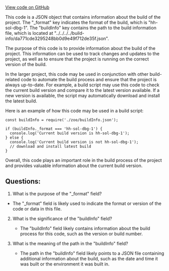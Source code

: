 [View code on GitHub](zoo-labs/zoo/blob/master/contracts/artifacts/src/uniswapv2/interfaces/IUniswapV2Pair.sol/IUniswapV2Pair.dbg.json)

This code is a JSON object that contains information about the build of the project. The "_format" key indicates the format of the build, which is "hh-sol-dbg-1". The "buildInfo" key contains the path to the build information file, which is located at "../../../../build-info/da771cde3295248bb0d9e49f712de35f.json".

The purpose of this code is to provide information about the build of the project. This information can be used to track changes and updates to the project, as well as to ensure that the project is running on the correct version of the build. 

In the larger project, this code may be used in conjunction with other build-related code to automate the build process and ensure that the project is always up-to-date. For example, a build script may use this code to check the current build version and compare it to the latest version available. If a new version is available, the script may automatically download and install the latest build.

Here is an example of how this code may be used in a build script:

```
const buildInfo = require('./zoo/buildInfo.json');

if (buildInfo._format === 'hh-sol-dbg-1') {
  console.log('Current build version is hh-sol-dbg-1');
} else {
  console.log('Current build version is not hh-sol-dbg-1');
  // download and install latest build
}
```

Overall, this code plays an important role in the build process of the project and provides valuable information about the current build version.
## Questions: 
 1. What is the purpose of the "_format" field?
   - The "_format" field is likely used to indicate the format or version of the code or data in this file.

2. What is the significance of the "buildInfo" field?
   - The "buildInfo" field likely contains information about the build process for this code, such as the version or build number.

3. What is the meaning of the path in the "buildInfo" field?
   - The path in the "buildInfo" field likely points to a JSON file containing additional information about the build, such as the date and time it was built or the environment it was built in.